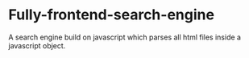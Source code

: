# Fully-frontend-search-engine
A search engine build on javascript which parses all html files inside a javascript object.